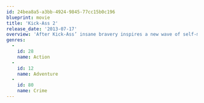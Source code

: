 ```yaml
---
id: 24bea8a5-a3bb-4924-9845-77cc15b0c196
blueprint: movie
title: 'Kick-Ass 2'
release_date: '2013-07-17'
overview: 'After Kick-Ass’ insane bravery inspires a new wave of self-made masked crusaders, he joins a patrol led by the Colonel Stars and Stripes. When these amateur superheroes are hunted down by Red Mist — reborn as The Mother Fucker — only the blade-wielding Hit-Girl can prevent their annihilation.'
genres:
  -
    id: 28
    name: Action
  -
    id: 12
    name: Adventure
  -
    id: 80
    name: Crime
---
```

